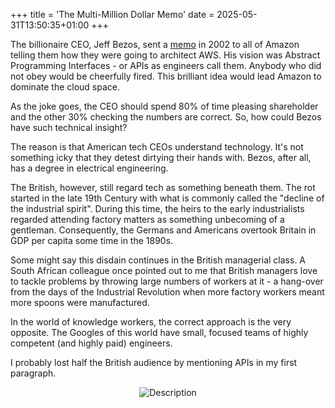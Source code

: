 +++
title = 'The Multi-Million Dollar Memo'
date = 2025-05-31T13:50:35+01:00
+++

The billionaire CEO, Jeff Bezos, sent a [memo](https://github.com/victorvalentee/bezos_api_mandate) in 2002 to all of Amazon telling them how they were going to architect AWS. 
His vision was Abstract Programming Interfaces - or  APIs as engineers call them.
Anybody who did not obey would be cheerfully fired.
This brilliant idea would lead Amazon to dominate the cloud space. 

As the joke goes, the CEO should spend 80% of time pleasing shareholder and the other 30% checking the numbers are correct.
So, how could Bezos have such technical insight? 

The reason is that American tech CEOs understand technology. 
It's not something icky that they detest dirtying their hands with.
Bezos, after all, has a degree in electrical engineering.

The British, however, still regard tech as something beneath them. 
The rot started in the late 19th Century with what is commonly called the "decline of the industrial spirit".
During this time, the heirs to the early industrialists regarded attending factory matters as something unbecoming of a gentleman.
Consequently, the Germans and Americans overtook Britain in GDP per capita some time in the 1890s.

Some might say this disdain continues in the British managerial class.
A South African colleague once pointed out to me that British managers love to tackle problems by throwing large numbers of workers at it - a hang-over from the days of the Industrial Revolution when more factory workers meant more spoons were manufactured.

In the world of knowledge workers, the correct approach is the very opposite. The Googles of this world have small, focused teams of highly competent (and highly paid) engineers.

I probably lost half the British audience by mentioning APIs in my first paragraph.

<div style="text-align: center;">
  <img src="/img/blog/broken_factory.jpg" alt="Description" />
</div>


